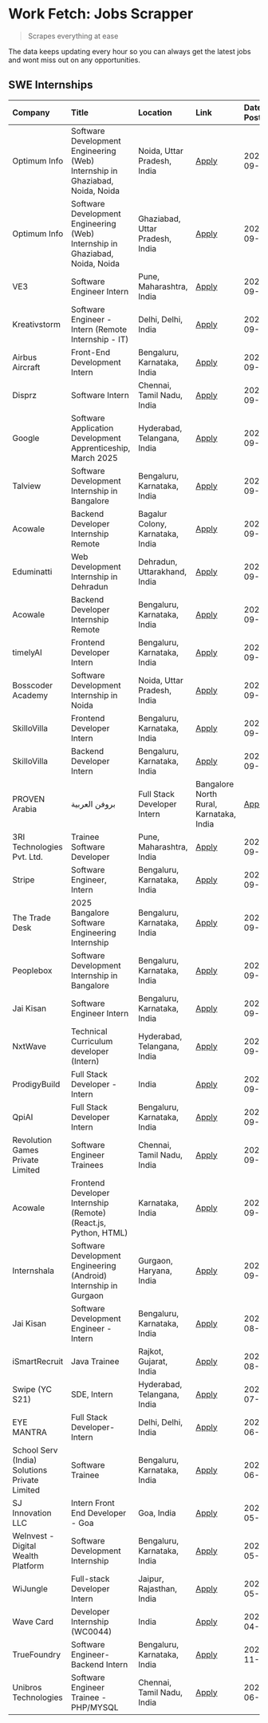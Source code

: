 # Work Fetch: Jobs Scrapper
> Scrapes everything at ease

The data keeps updating every hour so you can always get the latest jobs and wont miss out on any opportunities.

## SWE Internships
<!--START_SECTION:workfetch-->
| Company                                       | Title                                                                        | Location                                | Link                                                                                                                                                                                                                                                                                | Date Posted   |
|:----------------------------------------------|:-----------------------------------------------------------------------------|:----------------------------------------|:------------------------------------------------------------------------------------------------------------------------------------------------------------------------------------------------------------------------------------------------------------------------------------|:--------------|
| Optimum Info                                  | Software Development Engineering (Web) Internship in Ghaziabad, Noida, Noida | Noida, Uttar Pradesh, India             | [Apply](https://in.linkedin.com/jobs/view/software-development-engineering-web-internship-in-ghaziabad-noida-noida-at-optimum-info-4037042231?position=5&pageNum=0&refId=mGOOctF8gNFTm4WMz7Ze%2Bw%3D%3D&trackingId=p06zl1MZ7piyI7psp6g0jA%3D%3D)                                    | 2024-09-27    |
| Optimum Info                                  | Software Development Engineering (Web) Internship in Ghaziabad, Noida, Noida | Ghaziabad, Uttar Pradesh, India         | [Apply](https://in.linkedin.com/jobs/view/software-development-engineering-web-internship-in-ghaziabad-noida-noida-at-optimum-info-4037041629?position=6&pageNum=0&refId=mGOOctF8gNFTm4WMz7Ze%2Bw%3D%3D&trackingId=2eUkITSItKTjZ%2FV9g2rilQ%3D%3D)                                  | 2024-09-27    |
| VE3                                           | Software Engineer Intern                                                     | Pune, Maharashtra, India                | [Apply](https://in.linkedin.com/jobs/view/software-engineer-intern-at-ve3-4035258572?position=28&pageNum=0&refId=mGOOctF8gNFTm4WMz7Ze%2Bw%3D%3D&trackingId=qtb4tCpJBfaP9hbCh8I%2FmA%3D%3D)                                                                                          | 2024-09-27    |
| Kreativstorm                                  | Software Engineer - Intern (Remote Internship - IT)                          | Delhi, Delhi, India                     | [Apply](https://in.linkedin.com/jobs/view/software-engineer-intern-remote-internship-it-at-kreativstorm-4035942071?position=31&pageNum=0&refId=mGOOctF8gNFTm4WMz7Ze%2Bw%3D%3D&trackingId=SaRcUadbCs7Uf1GQIg8TVw%3D%3D)                                                              | 2024-09-26    |
| Airbus Aircraft                               | Front-End Development Intern                                                 | Bengaluru, Karnataka, India             | [Apply](https://in.linkedin.com/jobs/view/front-end-development-intern-at-airbus-aircraft-4034179043?position=32&pageNum=0&refId=mGOOctF8gNFTm4WMz7Ze%2Bw%3D%3D&trackingId=qlS3dIxPbmYtPr2zVh%2FCtg%3D%3D)                                                                          | 2024-09-26    |
| Disprz                                        | Software Intern                                                              | Chennai, Tamil Nadu, India              | [Apply](https://in.linkedin.com/jobs/view/software-intern-at-disprz-4034165337?position=33&pageNum=0&refId=mGOOctF8gNFTm4WMz7Ze%2Bw%3D%3D&trackingId=ujWizN5%2Bfi%2FxkKXXbLtPzA%3D%3D)                                                                                              | 2024-09-26    |
| Google                                        | Software Application Development Apprenticeship, March 2025                  | Hyderabad, Telangana, India             | [Apply](https://in.linkedin.com/jobs/view/software-application-development-apprenticeship-march-2025-at-google-4032957528?position=3&pageNum=0&refId=mGOOctF8gNFTm4WMz7Ze%2Bw%3D%3D&trackingId=g5u97NHRT3%2B9qXu7ZB3irQ%3D%3D)                                                      | 2024-09-24    |
| Talview                                       | Software Development Internship in Bangalore                                 | Bengaluru, Karnataka, India             | [Apply](https://in.linkedin.com/jobs/view/software-development-internship-in-bangalore-at-talview-4033703077?position=11&pageNum=0&refId=mGOOctF8gNFTm4WMz7Ze%2Bw%3D%3D&trackingId=CQErqZGRupcIyjGIKw6p5Q%3D%3D)                                                                    | 2024-09-23    |
| Acowale                                       | Backend Developer Internship Remote                                          | Bagalur Colony, Karnataka, India        | [Apply](https://in.linkedin.com/jobs/view/backend-developer-internship-remote-at-acowale-4030088707?position=19&pageNum=0&refId=mGOOctF8gNFTm4WMz7Ze%2Bw%3D%3D&trackingId=VMPMQr73%2BeO0on1qbRGYhw%3D%3D)                                                                           | 2024-09-21    |
| Eduminatti                                    | Web Development Internship in Dehradun                                       | Dehradun, Uttarakhand, India            | [Apply](https://in.linkedin.com/jobs/view/web-development-internship-in-dehradun-at-eduminatti-4032105381?position=27&pageNum=0&refId=mGOOctF8gNFTm4WMz7Ze%2Bw%3D%3D&trackingId=8KHWjxm28EHf%2FYjzk2UwIw%3D%3D)                                                                     | 2024-09-21    |
| Acowale                                       | Backend Developer Internship Remote                                          | Bengaluru, Karnataka, India             | [Apply](https://in.linkedin.com/jobs/view/backend-developer-internship-remote-at-acowale-4030975489?position=12&pageNum=0&refId=mGOOctF8gNFTm4WMz7Ze%2Bw%3D%3D&trackingId=iWiqpG2VXW6%2BePZBfv2a%2FQ%3D%3D)                                                                         | 2024-09-20    |
| timelyAI                                      | Frontend Developer Intern                                                    | Bengaluru, Karnataka, India             | [Apply](https://in.linkedin.com/jobs/view/frontend-developer-intern-at-timelyai-4030925040?position=17&pageNum=0&refId=mGOOctF8gNFTm4WMz7Ze%2Bw%3D%3D&trackingId=BW8hXOJL50ihRGy7K1I9yg%3D%3D)                                                                                      | 2024-09-20    |
| Bosscoder Academy                             | Software Development Internship in Noida                                     | Noida, Uttar Pradesh, India             | [Apply](https://in.linkedin.com/jobs/view/software-development-internship-in-noida-at-bosscoder-academy-4031161323?position=20&pageNum=0&refId=mGOOctF8gNFTm4WMz7Ze%2Bw%3D%3D&trackingId=nUtqLqm2NLdkNQM%2BB%2BZxLQ%3D%3D)                                                          | 2024-09-20    |
| SkilloVilla                                   | Frontend Developer Intern                                                    | Bengaluru, Karnataka, India             | [Apply](https://in.linkedin.com/jobs/view/frontend-developer-intern-at-skillovilla-4025873510?position=9&pageNum=0&refId=mGOOctF8gNFTm4WMz7Ze%2Bw%3D%3D&trackingId=rhEdDCRyuIl%2FjfOm%2Bmc8Kw%3D%3D)                                                                                | 2024-09-17    |
| SkilloVilla                                   | Backend Developer Intern                                                     | Bengaluru, Karnataka, India             | [Apply](https://in.linkedin.com/jobs/view/backend-developer-intern-at-skillovilla-4025860894?position=13&pageNum=0&refId=mGOOctF8gNFTm4WMz7Ze%2Bw%3D%3D&trackingId=m5s4WMgI3LPjerivWHmrhw%3D%3D)                                                                                    | 2024-09-17    |
| PROVEN Arabia | بروفن العربية                 | Full Stack Developer Intern                                                  | Bangalore North Rural, Karnataka, India | [Apply](https://in.linkedin.com/jobs/view/full-stack-developer-intern-at-proven-arabia-%D8%A8%D8%B1%D9%88%D9%81%D9%86-%D8%A7%D9%84%D8%B9%D8%B1%D8%A8%D9%8A%D8%A9-4028862862?position=54&pageNum=0&refId=mGOOctF8gNFTm4WMz7Ze%2Bw%3D%3D&trackingId=evuRS8w8Hsz0NrVi8%2B%2Feng%3D%3D) | 2024-09-17    |
| 3RI Technologies Pvt. Ltd.                    | Trainee  Software Developer                                                  | Pune, Maharashtra, India                | [Apply](https://in.linkedin.com/jobs/view/trainee-software-developer-at-3ri-technologies-pvt-ltd-4026688364?position=29&pageNum=0&refId=mGOOctF8gNFTm4WMz7Ze%2Bw%3D%3D&trackingId=%2Fm37hL17BIGahAZp%2F6IDTw%3D%3D)                                                                 | 2024-09-15    |
| Stripe                                        | Software Engineer, Intern                                                    | Bengaluru, Karnataka, India             | [Apply](https://in.linkedin.com/jobs/view/software-engineer-intern-at-stripe-4008214242?position=2&pageNum=0&refId=mGOOctF8gNFTm4WMz7Ze%2Bw%3D%3D&trackingId=KKDliZbxxdg5STuwUTn8HA%3D%3D)                                                                                          | 2024-09-13    |
| The Trade Desk                                | 2025 Bangalore Software Engineering Internship                               | Bengaluru, Karnataka, India             | [Apply](https://in.linkedin.com/jobs/view/2025-bangalore-software-engineering-internship-at-the-trade-desk-3987456531?position=14&pageNum=0&refId=mGOOctF8gNFTm4WMz7Ze%2Bw%3D%3D&trackingId=TCUHGDFxUAeylhGB2vD%2BNQ%3D%3D)                                                         | 2024-09-11    |
| Peoplebox                                     | Software Development Internship in Bangalore                                 | Bengaluru, Karnataka, India             | [Apply](https://in.linkedin.com/jobs/view/software-development-internship-in-bangalore-at-peoplebox-4022411601?position=15&pageNum=0&refId=mGOOctF8gNFTm4WMz7Ze%2Bw%3D%3D&trackingId=qM3mvCvmt7DzmljVtlI%2ByQ%3D%3D)                                                                | 2024-09-10    |
| Jai Kisan                                     | Software Engineer Intern                                                     | Bengaluru, Karnataka, India             | [Apply](https://in.linkedin.com/jobs/view/software-engineer-intern-at-jai-kisan-4024075360?position=40&pageNum=0&refId=mGOOctF8gNFTm4WMz7Ze%2Bw%3D%3D&trackingId=KW2w1pP6xZRxhPVr6%2Bxw0Q%3D%3D)                                                                                    | 2024-09-09    |
| NxtWave                                       | Technical Curriculum developer (Intern)                                      | Hyderabad, Telangana, India             | [Apply](https://in.linkedin.com/jobs/view/technical-curriculum-developer-intern-at-nxtwave-4020462207?position=43&pageNum=0&refId=mGOOctF8gNFTm4WMz7Ze%2Bw%3D%3D&trackingId=JS8NBI8rfgbh4%2BrVMQDeVA%3D%3D)                                                                         | 2024-09-09    |
| ProdigyBuild                                  | Full Stack Developer - Intern                                                | India                                   | [Apply](https://in.linkedin.com/jobs/view/full-stack-developer-intern-at-prodigybuild-4019591942?position=51&pageNum=0&refId=mGOOctF8gNFTm4WMz7Ze%2Bw%3D%3D&trackingId=Vh4PX509Vz9Hsakw9zbq2Q%3D%3D)                                                                                | 2024-09-08    |
| QpiAI                                         | Full Stack Developer Intern                                                  | Bengaluru, Karnataka, India             | [Apply](https://in.linkedin.com/jobs/view/full-stack-developer-intern-at-qpiai-4017395346?position=36&pageNum=0&refId=mGOOctF8gNFTm4WMz7Ze%2Bw%3D%3D&trackingId=miZQfxb3Bsa7KK%2FD21ze6w%3D%3D)                                                                                     | 2024-09-06    |
| Revolution Games Private Limited              | Software Engineer Trainees                                                   | Chennai, Tamil Nadu, India              | [Apply](https://in.linkedin.com/jobs/view/software-engineer-trainees-at-revolution-games-private-limited-4015912927?position=30&pageNum=0&refId=mGOOctF8gNFTm4WMz7Ze%2Bw%3D%3D&trackingId=ulDN94i2YNmyfQFKfgHWog%3D%3D)                                                             | 2024-09-02    |
| Acowale                                       | Frontend Developer Internship (Remote) (React.js, Python, HTML)              | Karnataka, India                        | [Apply](https://in.linkedin.com/jobs/view/frontend-developer-internship-remote-react-js-python-html-at-acowale-4014663920?position=4&pageNum=0&refId=mGOOctF8gNFTm4WMz7Ze%2Bw%3D%3D&trackingId=WYwcUGOPg%2FPVznyIpqcsLw%3D%3D)                                                      | 2024-09-01    |
| Internshala                                   | Software Development Engineering (Android) Internship in Gurgaon             | Gurgaon, Haryana, India                 | [Apply](https://in.linkedin.com/jobs/view/software-development-engineering-android-internship-in-gurgaon-at-internshala-4015471580?position=21&pageNum=0&refId=mGOOctF8gNFTm4WMz7Ze%2Bw%3D%3D&trackingId=Nm04b8zUhTCNBbfF7%2BId%2FA%3D%3D)                                          | 2024-09-01    |
| Jai Kisan                                     | Software Development Engineer - Intern                                       | Bengaluru, Karnataka, India             | [Apply](https://in.linkedin.com/jobs/view/software-development-engineer-intern-at-jai-kisan-4027288169?position=26&pageNum=0&refId=mGOOctF8gNFTm4WMz7Ze%2Bw%3D%3D&trackingId=aQvT%2Fs4yD1vcZnvlb4kbuw%3D%3D)                                                                        | 2024-08-22    |
| iSmartRecruit                                 | Java Trainee                                                                 | Rajkot, Gujarat, India                  | [Apply](https://in.linkedin.com/jobs/view/java-trainee-at-ismartrecruit-3992301825?position=34&pageNum=0&refId=mGOOctF8gNFTm4WMz7Ze%2Bw%3D%3D&trackingId=d3fMBTXI3FlmeSoAJ3z0pw%3D%3D)                                                                                              | 2024-08-06    |
| Swipe (YC S21)                                | SDE, Intern                                                                  | Hyderabad, Telangana, India             | [Apply](https://in.linkedin.com/jobs/view/sde-intern-at-swipe-yc-s21-3980368092?position=41&pageNum=0&refId=mGOOctF8gNFTm4WMz7Ze%2Bw%3D%3D&trackingId=HA396PB35rTT%2F0Z%2Bixz0EA%3D%3D)                                                                                             | 2024-07-22    |
| EYE MANTRA                                    | Full Stack Developer- Intern                                                 | Delhi, Delhi, India                     | [Apply](https://in.linkedin.com/jobs/view/full-stack-developer-intern-at-eye-mantra-3960988037?position=47&pageNum=0&refId=mGOOctF8gNFTm4WMz7Ze%2Bw%3D%3D&trackingId=aU4wxJUeewaFm4RyUxtxPQ%3D%3D)                                                                                  | 2024-06-28    |
| School Serv (India) Solutions Private Limited | Software Trainee                                                             | Bengaluru, Karnataka, India             | [Apply](https://in.linkedin.com/jobs/view/software-trainee-at-school-serv-india-solutions-private-limited-3953917603?position=57&pageNum=0&refId=mGOOctF8gNFTm4WMz7Ze%2Bw%3D%3D&trackingId=NXB4HCI6l0CTRb6gadukgg%3D%3D)                                                            | 2024-06-19    |
| SJ Innovation LLC                             | Intern Front End Developer - Goa                                             | Goa, India                              | [Apply](https://in.linkedin.com/jobs/view/intern-front-end-developer-goa-at-sj-innovation-llc-3931678611?position=22&pageNum=0&refId=mGOOctF8gNFTm4WMz7Ze%2Bw%3D%3D&trackingId=VHVYLuGy4JMN4JqxLhsu%2Fw%3D%3D)                                                                      | 2024-05-24    |
| WeInvest - Digital Wealth Platform            | Software Development Internship                                              | Bengaluru, Karnataka, India             | [Apply](https://in.linkedin.com/jobs/view/software-development-internship-at-weinvest-digital-wealth-platform-3912867225?position=10&pageNum=0&refId=mGOOctF8gNFTm4WMz7Ze%2Bw%3D%3D&trackingId=95zNKhL45%2BGJ47dpJhE1hw%3D%3D)                                                      | 2024-05-01    |
| WiJungle                                      | Full-stack Developer Intern                                                  | Jaipur, Rajasthan, India                | [Apply](https://in.linkedin.com/jobs/view/full-stack-developer-intern-at-wijungle-3912864543?position=39&pageNum=0&refId=mGOOctF8gNFTm4WMz7Ze%2Bw%3D%3D&trackingId=dK9wY9S4Klk%2Beup6OpT5ZQ%3D%3D)                                                                                  | 2024-05-01    |
| Wave Card                                     | Developer Internship (WC0044)                                                | India                                   | [Apply](https://in.linkedin.com/jobs/view/developer-internship-wc0044-at-wave-card-3900079966?position=46&pageNum=0&refId=mGOOctF8gNFTm4WMz7Ze%2Bw%3D%3D&trackingId=AjSJgO89rGZExb7SUWkZhg%3D%3D)                                                                                   | 2024-04-15    |
| TrueFoundry                                   | Software Engineer-Backend Intern                                             | Bengaluru, Karnataka, India             | [Apply](https://in.linkedin.com/jobs/view/software-engineer-backend-intern-at-truefoundry-3779508170?position=45&pageNum=0&refId=mGOOctF8gNFTm4WMz7Ze%2Bw%3D%3D&trackingId=3MGnJg%2B4AovAvEtu%2B44PkA%3D%3D)                                                                        | 2023-11-10    |
| Unibros Technologies                          | Software Engineer Trainee - PHP/MYSQL                                        | Chennai, Tamil Nadu, India              | [Apply](https://in.linkedin.com/jobs/view/software-engineer-trainee-php-mysql-at-unibros-technologies-3656599241?position=37&pageNum=0&refId=mGOOctF8gNFTm4WMz7Ze%2Bw%3D%3D&trackingId=MKUygHbd2Zjh7WtDlI9PqQ%3D%3D)                                                                | 2023-06-12    |
<!--END_SECTION:workfetch-->
